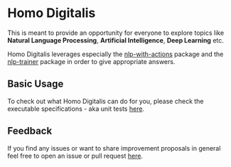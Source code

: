 # Homo Digitalis

This is meant to provide an opportunity for everyone to explore topics like **Natural Language Processing**, **Artificial Intelligence**, **Deep Learning** etc.

Homo Digitalis leverages especially the [nlp-with-actions](https://www.npmjs.com/package/nlp-with-actions) package and the [nlp-trainer](https://www.npmjs.com/package/nlp-trainer) package in order to give appropriate answers.   
  


## Basic Usage
To check out what Homo Digitalis can do for you, please check the executable specifications - aka unit tests [here](https://github.com/homo-digitalis/homo-digitalis/blob/master/src/homo-digitalis.spec.ts).
  



## Feedback
If you find any issues or want to share improvement proposals in general feel free to open an issue or pull request [here](https://github.com/homo-digitalis/homo-digitalis).
  
